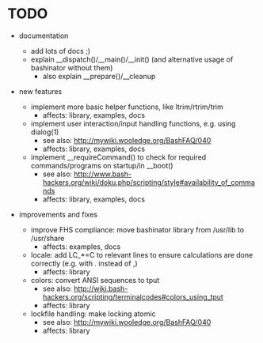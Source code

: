 # TODO

* documentation
  * add lots of docs ;)
  * explain __dispatch()/__main()/__init() (and alternative usage of bashinator without them)
    * also explain __prepare()/__cleanup

* new features
  * implement more basic helper functions, like ltrim/rtrim/trim
    * affects: library, examples, docs
  * implement user interaction/input handling functions, e.g. using dialog(1)
    * see also: http://mywiki.wooledge.org/BashFAQ/040
    * affects: library, examples, docs
  * implement __requireCommand() to check for required commands/programs on startup/in __boot()
    * see also: http://www.bash-hackers.org/wiki/doku.php/scripting/style#availability_of_commands
    * affects: library, examples, docs

* improvements and fixes
  * improve FHS compliance: move bashinator library from /usr/lib to /usr/share
    * affects: examples, docs
  * locale: add LC_*=C to relevant lines to ensure calculations are done correctly (e.g. with . instead of ,)
    * affects: library
  * colors: convert ANSI sequences to tput
    * see also: http://wiki.bash-hackers.org/scripting/terminalcodes#colors_using_tput
    * affects: library
  * lockfile handling: make locking atomic
    * see also: http://mywiki.wooledge.org/BashFAQ/040
    * affects: library
